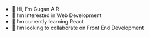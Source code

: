 - 👋 Hi, I’m Gugan A R
- 👀 I’m interested in Web Development
- 🌱 I’m currently learning React
- 💞️ I’m looking to collaborate on Front End Development

<!---
gugan-ar/gugan-ar is a ✨ special ✨ repository because its `README.md` (this file) appears on your GitHub profile.
You can click the Preview link to take a look at your changes.
--->
